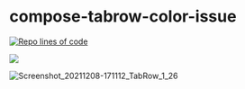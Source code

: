 # compose-tabrow-color-issue

[![Repo lines of code](https://img.shields.io/github/languages/code-size/voprokudin/compose-tabrow-color-issue)](https://github.com/voprokudin/compose-tabrow-color-issue)

[![](https://tokei.rs/b1/github/voprokudin/compose-tabrow-color-issue )](https://github.com/voprokudin/compose-tabrow-color-issue )

![Screenshot_20211208-171112_TabRow_1_26](https://user-images.githubusercontent.com/47034849/145233446-9def752b-5946-46e0-97db-1eae9991d6da.jpeg)
